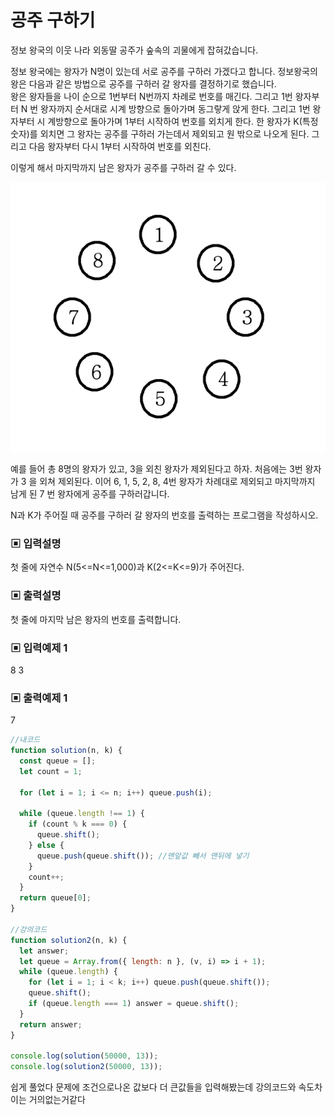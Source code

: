 # 공주 구하기

정보 왕국의 이웃 나라 외동딸 공주가 숲속의 괴물에게 잡혀갔습니다.

정보 왕국에는 왕자가 N명이 있는데 서로 공주를 구하러 가겠다고 합니다. 정보왕국의 왕은 다음과 같은 방법으로 공주를 구하러 갈 왕자를 결정하기로 했습니다.  
왕은 왕자들을 나이 순으로 1번부터 N번까지 차례로 번호를 매긴다. 그리고 1번 왕자부터 N 번 왕자까지 순서대로 시계 방향으로 돌아가며 동그랗게 앉게 한다. 그리고 1번 왕자부터 시 계방향으로 돌아가며 1부터 시작하여 번호를 외치게 한다. 한 왕자가 K(특정숫자)를 외치면 그 왕자는 공주를 구하러 가는데서 제외되고 원 밖으로 나오게 된다. 그리고 다음 왕자부터 다시 1부터 시작하여 번호를 외친다.

이렇게 해서 마지막까지 남은 왕자가 공주를 구하러 갈 수 있다.

![img](./img/공주구하기.png)

예를 들어 총 8명의 왕자가 있고, 3을 외친 왕자가 제외된다고 하자. 처음에는 3번 왕자가 3 을 외쳐 제외된다. 이어 6, 1, 5, 2, 8, 4번 왕자가 차례대로 제외되고 마지막까지 남게 된 7 번 왕자에게 공주를 구하러갑니다.

N과 K가 주어질 때 공주를 구하러 갈 왕자의 번호를 출력하는 프로그램을 작성하시오.

### ▣ 입력설명

첫 줄에 자연수 N(5<=N<=1,000)과 K(2<=K<=9)가 주어진다.

### ▣ 출력설명

첫 줄에 마지막 남은 왕자의 번호를 출력합니다.

### ▣ 입력예제 1

8 3

### ▣ 출력예제 1

7

```javascript
//내코드
function solution(n, k) {
  const queue = [];
  let count = 1;

  for (let i = 1; i <= n; i++) queue.push(i);

  while (queue.length !== 1) {
    if (count % k === 0) {
      queue.shift();
    } else {
      queue.push(queue.shift()); //맨앞값 빼서 맨뒤에 넣기
    }
    count++;
  }
  return queue[0];
}

//강의코드
function solution2(n, k) {
  let answer;
  let queue = Array.from({ length: n }, (v, i) => i + 1);
  while (queue.length) {
    for (let i = 1; i < k; i++) queue.push(queue.shift());
    queue.shift();
    if (queue.length === 1) answer = queue.shift();
  }
  return answer;
}

console.log(solution(50000, 13));
console.log(solution2(50000, 13));
```

쉽게 풀었다 문제에 조건으로나온 값보다 더 큰값들을 입력해봤는데 강의코드와 속도차이는 거의없는거같다
